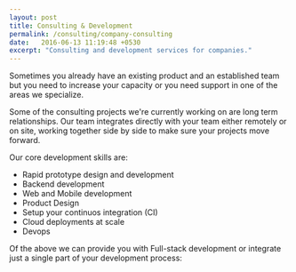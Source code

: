 ```yaml
---
layout: post
title: Consulting & Development
permalink: /consulting/company-consulting
date:   2016-06-13 11:19:48 +0530
excerpt: "Consulting and development services for companies."
---
```

Sometimes you already have an existing product and an established team but you need to increase your capacity or you need support in one of the areas we specialize.

Some of the consulting projects we're currently working on are long term
relationships. Our team integrates directly with your team either remotely or on
site, working together side by side to make sure your projects move forward.

Our core development skills are:

* Rapid prototype design and development
* Backend development
* Web and Mobile development
* Product Design
* Setup your continuos integration (CI)
* Cloud deployments at scale
* Devops

Of the above we can provide you with Full-stack development or integrate just a
single part of your development process:

